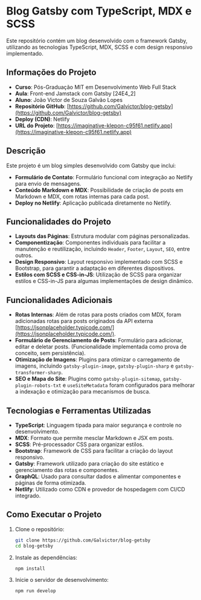 # Blog Gatsby com TypeScript, MDX e SCSS

Este repositório contém um blog desenvolvido com o framework Gatsby, utilizando as tecnologias TypeScript, MDX, SCSS e
com design responsivo implementado.

## Informações do Projeto

- **Curso**: Pós-Graduação MIT em Desenvolvimento Web Full Stack
- **Aula**: Front-end Jamstack com Gatsby [24E4_2]
- **Aluno**: João Victor de Souza Galvão Lopes
- **Repositório GitHub**: [https://github.com/Galvictor/blog-getsby](https://github.com/Galvictor/blog-getsby)
- **Deploy (CDN)**: Netlify
- **URL do Projeto**: [https://imaginative-klepon-c95f61.netlify.app](https://imaginative-klepon-c95f61.netlify.app)

## Descrição

Este projeto é um blog simples desenvolvido com Gatsby que inclui:

- **Formulário de Contato**: Formulário funcional com integração ao Netlify para envio de mensagens.
- **Conteúdo Markdown e MDX**: Possibilidade de criação de posts em Markdown e MDX, com rotas internas para cada post.
- **Deploy no Netlify**: Aplicação publicada diretamente no Netlify.

## Funcionalidades do Projeto

- **Layouts das Páginas**: Estrutura modular com páginas personalizadas.
- **Componentização**: Componentes individuais para facilitar a manutenção e reutilização, incluindo `Header`, `Footer`,
  `Layout`, `SEO`, entre outros.
- **Design Responsivo**: Layout responsivo implementado com SCSS e Bootstrap, para garantir a adaptação em diferentes
  dispositivos.
- **Estilos com SCSS e CSS-in-JS**: Utilização de SCSS para organizar estilos e CSS-in-JS para algumas implementações de
  design dinâmico.

## Funcionalidades Adicionais

- **Rotas Internas**: Além de rotas para posts criados com MDX, foram adicionadas rotas para posts originados da API
  externa [https://jsonplaceholder.typicode.com/](https://jsonplaceholder.typicode.com/).
- **Formulário de Gerenciamento de Posts**: Formulário para adicionar, editar e deletar posts. (Funcionalidade
  implementada como prova de conceito, sem persistência).
- **Otimização de Imagens**: Plugins para otimizar o carregamento de imagens, incluindo `gatsby-plugin-image`,
  `gatsby-plugin-sharp` e `gatsby-transformer-sharp`.
- **SEO e Mapa do Site**: Plugins como `gatsby-plugin-sitemap`, `gatsby-plugin-robots-txt` e `useSiteMetadata` foram
  configurados para melhorar a indexação e otimização para mecanismos de busca.

## Tecnologias e Ferramentas Utilizadas

- **TypeScript**: Linguagem tipada para maior segurança e controle no desenvolvimento.
- **MDX**: Formato que permite mesclar Markdown e JSX em posts.
- **SCSS**: Pré-processador CSS para organizar estilos.
- **Bootstrap**: Framework de CSS para facilitar a criação do layout responsivo.
- **Gatsby**: Framework utilizado para criação do site estático e gerenciamento das rotas e componentes.
- **GraphQL**: Usado para consultar dados e alimentar componentes e páginas de forma otimizada.
- **Netlify**: Utilizado como CDN e provedor de hospedagem com CI/CD integrado.

## Como Executar o Projeto

1. Clone o repositório:
   ```bash
   git clone https://github.com/Galvictor/blog-getsby
   cd blog-getsby
    ```
2. Instale as dependências:
    ```bash
    npm install
    ```
3. Inicie o servidor de desenvolvimento:
    ```bash
    npm run develop
    ```
